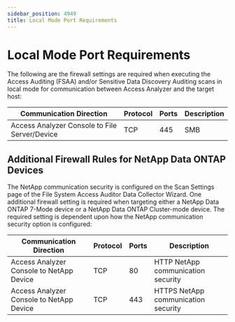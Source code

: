 ```yaml
---
sidebar_position: 4949
title: Local Mode Port Requirements
---
```


# Local Mode Port Requirements

The following are the firewall settings are required when executing the Access Auditing (FSAA) and/or Sensitive Data Discovery Auditing scans in local mode for communication between Access Analyzer and the target host:

| Communication Direction | Protocol | Ports | Description |
| --- | --- | --- | --- |
| Access Analyzer Console to File Server/Device | TCP | 445 | SMB |

## Additional Firewall Rules for NetApp Data ONTAP Devices

The NetApp communication security is configured on the Scan Settings page of the File System Access Auditor Data Collector Wizard. One additional firewall setting is required when targeting either a NetApp Data ONTAP 7-Mode device or a NetApp Data ONTAP Cluster-mode device. The required setting is dependent upon how the NetApp communication security option is configured:

| Communication Direction | Protocol | Ports | Description |
| --- | --- | --- | --- |
| Access Analyzer Console to NetApp Device | TCP | 80 | HTTP NetApp communication security |
| Access Analyzer Console to NetApp Device | TCP | 443 | HTTPS NetApp communication security |